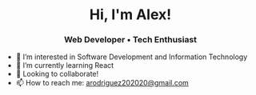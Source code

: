 <div align="center"><h1>Hi, I'm Alex! </h1>
  <h3>Web Developer • Tech Enthusiast</h3>
</div>


- 👀  I’m interested in Software Development and Information Technology
- 🌱  I’m currently learning React
- 💞️  Looking to collaborate!
- 📫  How to reach me: arodriguez202020@gmail.com

<!---
alexrrodriguez/alexrrodriguez is a ✨ special ✨ repository because its `README.md` (this file) appears on your GitHub profile.
You can click the Preview link to take a look at your changes.
--->
